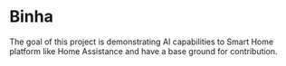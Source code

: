 # Binha
The goal of this project is demonstrating AI capabilities to Smart Home platform like Home Assistance and have a base ground for contribution.
